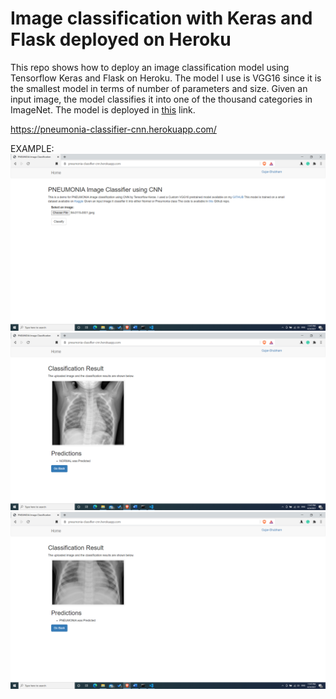 # Image classification with Keras and Flask deployed on Heroku

This repo shows how to deploy an image classification model using Tensorflow Keras 
and Flask on Heroku. The model I use is VGG16 since it is the smallest model in 
terms of number of parameters and size. Given an input image, the model classifies it 
into one of the thousand categories in ImageNet. The model is deployed in 
[this](https://pneumonia-classifier-cnn.herokuapp.com/) link.

https://pneumonia-classifier-cnn.herokuapp.com/

EXAMPLE:
![alt text](https://github.com/Gujar-Shubham/pneumonia_classifier/blob/main/ss/Screenshot%20(120).png?raw=true)
![alt text](https://github.com/Gujar-Shubham/pneumonia_classifier/blob/main/ss/Screenshot%20(121).png?raw=true)
![alt text](https://github.com/Gujar-Shubham/pneumonia_classifier/blob/main/ss/Screenshot%20(122).png?raw=true)
